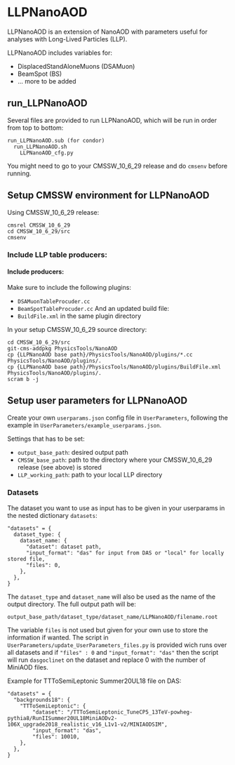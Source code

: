 # LLPNanoAOD #

LLPNanoAOD is an extension of NanoAOD with parameters useful for analyses with Long-Lived Particles (LLP).

LLPNanoAOD includes variables for:
* DisplacedStandAloneMuons (DSAMuon)
* BeamSpot (BS)
* ... more to be added

## run_LLPNanoAOD ##

Several files are provided to run LLPNanoAOD, which will be run in order from top to bottom:
```
run_LLPNanoAOD.sub (for condor)
  run_LLPNanoAOD.sh
    LLPNanoAOD_cfg.py
```

You might need to go to your CMSSW_10_6_29 release and do `cmsenv` before running.

## Setup CMSSW environment for LLPNanoAOD ##

Using CMSSW_10_6_29 release:

```
cmsrel CMSSW_10_6_29
cd CMSSW_10_6_29/src
cmsenv
```

### Include LLP table producers: ###

#### Include producers: ####

Make sure to include the following plugins:
* `DSAMuonTableProcuder.cc`
* `BeamSpotTableProcuder.cc`
And an updated build file:
* `BuildFile.xml` in the same plugin directory

In your setup CMSSW_10_6_29 source directory:
```
cd CMSSW_10_6_29/src
git-cms-addpkg PhysicsTools/NanoAOD
cp {LLPNanoAOD base path}/PhysicsTools/NanoAOD/plugins/*.cc PhysicsTools/NanoAOD/plugins/.
cp {LLPNanoAOD base path}/PhysicsTools/NanoAOD/plugins/BuildFile.xml PhysicsTools/NanoAOD/plugins/.
scram b -j
```

## Setup user parameters for LLPNanoAOD ##

Create your own `userparams.json` config file in `UserParameters`, following the example in `UserParameters/example_userparams.json`.

Settings that has to be set:
* `output_base_path`: desired output path
* `CMSSW_base_path`: path to the directory where your CMSSW_10_6_29 release (see above) is stored
* `LLP_working_path`: path to your local LLP directory

### Datasets ###
The dataset you want to use as input has to be given in your userparams in the nested dictionary `datasets`:

```
"datasets" = {
  dataset_type: {
    dataset_name: {
      "dataset": dataset path,
      "input_format": "das" for input from DAS or "local" for locally stored file,
      "files": 0,
    },
  },
}
```
The `dataset_type` and `dataset_name` will also be used as the name of the output directory. The full output path will be:
```
output_base_path/dataset_type/dataset_name/LLPNanoAOD/filename.root
```
The variable `files` is not used but given for your own use to store the information if wanted. The script in `UserParameters/update_UserParameters_files.py` is provided wich runs over all datasets and if `"files" : 0` and `"input_format": "das"` then the script will run `dasgoclinet` on the dataset and replace 0 with the number of MiniAOD files.

Example for TTToSemiLeptonic Summer20UL18 file on DAS:
```
"datasets" = {
  "backgrounds18": {
    "TTToSemiLeptonic": {
        "dataset": "/TTToSemiLeptonic_TuneCP5_13TeV-powheg-pythia8/RunIISummer20UL18MiniAODv2-106X_upgrade2018_realistic_v16_L1v1-v2/MINIAODSIM",
        "input_format": "das",
        "files": 10010,
    },
  },
}
```
